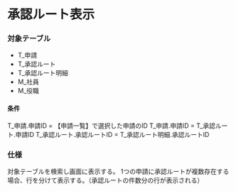# 承認ルート表示

### 対象テーブル

* T_申請
* T_承認ルート
* T_承認ルート明細
* M_社員
* M_役職

#### 条件

T_申請.申請ID = 【申請一覧】で選択した申請のID
T_申請.申請ID = T_承認ルート.申請ID
T_承認ルート.承認ルートID = T_承認ルート明細.承認ルートID

### 仕様

対象テーブルを検索し画面に表示する。
1つの申請に承認ルートが複数存在する場合、行を分けて表示する。（承認ルートの件数分の行が表示される）
